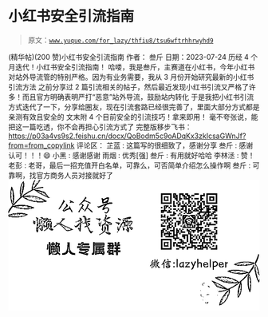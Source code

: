 # 小红书安全引流指南

> 原文：[`www.yuque.com/for_lazy/thfiu8/tsu6wftrhhrwyhd9`](https://www.yuque.com/for_lazy/thfiu8/tsu6wftrhhrwyhd9)

<ne-h2 id="2d9bf622" data-lake-id="2d9bf622"><ne-heading-ext><ne-heading-anchor></ne-heading-anchor><ne-heading-fold></ne-heading-fold></ne-heading-ext><ne-heading-content><ne-text id="uf02a1317">(精华帖)(200 赞)小红书安全引流指南</ne-text></ne-heading-content></ne-h2> <ne-p id="u2e74427f" data-lake-id="u2e74427f"><ne-text id="u7c8655dd">作者： 叁斤</ne-text></ne-p> <ne-p id="ua0b6014d" data-lake-id="ua0b6014d"><ne-text id="ud2db0650">日期：2023-07-24</ne-text></ne-p> <ne-p id="u5a008798" data-lake-id="u5a008798"><ne-text id="u97b986f8">历经 4 个月迭代！小红书安全引流指南！</ne-text></ne-p> <ne-p id="ub3d335da" data-lake-id="ub3d335da"><ne-text id="u8903ec20">哈喽，我是叁斤，主赛道在小红书，今年小红书对站外导流管的特别严格。因为有业务需要，我从 3 月份开始研究最新的小红书引流方法</ne-text></ne-p> <ne-p id="u749f1fe8" data-lake-id="u749f1fe8"><ne-text id="u20fcb34d">之前分享过 2 篇引流相关的帖子，然后最近发现小红书引流又严格了许多！而且官方明确表明严打“恶意”站外导流，鼓励站内转化</ne-text></ne-p> <ne-p id="u5147e0ee" data-lake-id="u5147e0ee"><ne-text id="uf598a540">于是我把小红书引流方式迭代了一下，分享给圈友，现在引流套路已经很完善了，里面大部分方式都是亲测有效且安全的</ne-text></ne-p> <ne-p id="u21d47866" data-lake-id="u21d47866"><ne-text id="u320b626b">文末附 4 个目前安全的引流技巧！拿来即用！</ne-text> <ne-text id="u7b2d0a97">毫不夸张说，能把这一篇吃透，你不会再担心引流方式了</ne-text></ne-p> <ne-p id="ub340aa62" data-lake-id="ub340aa62"><ne-text id="u32f098a0">完整版移步飞书：</ne-text>[<ne-text id="u64107852">https://p03a4vs9s2.feishu.cn/docx/QoBodm5c9oADqKx3zkIcsaGWnJf?from=from_copylink</ne-text>](https://p03a4vs9s2.feishu.cn/docx/QoBodm5c9oADqKx3zkIcsaGWnJf?from=from_copylink)</ne-p> <ne-hole id="u44837037" data-lake-id="u44837037"><ne-card data-card-name="hr" data-card-type="block" id="fXm22" data-event-boundary="card"><ne-p id="u271670bd" data-lake-id="u271670bd"><ne-text id="uf644b1c7">评论区：</ne-text></ne-p> <ne-p id="u171f51c9" data-lake-id="u171f51c9"><ne-text id="ud36d329c">芷蓝 : 这篇写的很细致了，感谢分享</ne-text> <ne-text id="u811ddd04">叁斤 : 感谢认可！！！😄</ne-text> <ne-text id="u835b7768">小黑 : 感谢感谢</ne-text> <ne-text id="u4cf605ee">雨烟 : 优秀[强]</ne-text> <ne-text id="ud8bb7270">叁斤 : 有用就好哈哈</ne-text> <ne-text id="u07912bb3">李林洆 : 赞！</ne-text> <ne-text id="u04579946">老彭 : 老哥，最后一招充值开白名单，可靠么，可否简单介绍怎么操作啊</ne-text> <ne-text id="uee8c1610">叁斤 : 可靠啊，找官方商务人员对接就好了</ne-text></ne-p> <ne-p id="ub5f193b4" data-lake-id="ub5f193b4"><ne-card data-card-name="image" data-card-type="inline" id="FmZdV" data-event-boundary="card">![](img/894d30a529e7c37bcd3392323c99941c.png)  <ne-hole id="ud494af87" data-lake-id="ud494af87"><ne-card data-card-name="hr" data-card-type="block" id="sKxFO" data-event-boundary="card"></ne-card></ne-hole></ne-card></ne-p></ne-card></ne-hole>